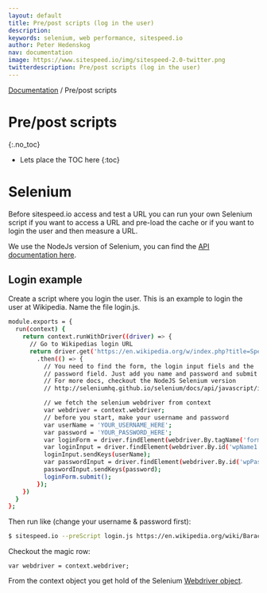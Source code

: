 ```yaml
---
layout: default
title: Pre/post scripts (log in the user)
description:
keywords: selenium, web performance, sitespeed.io
author: Peter Hedenskog
nav: documentation
image: https://www.sitespeed.io/img/sitespeed-2.0-twitter.png
twitterdescription: Pre/post scripts (log in the user)
---
```

[Documentation](/documentation/sitespeed.io/) / Pre/post scripts

# Pre/post scripts
{:.no_toc}

* Lets place the TOC here
{:toc}

# Selenium
Before sitespeed.io access and test a URL you can run your own Selenium script if you want to access a URL and pre-load the cache or if you want to login the user and then measure a URL.

We use the NodeJs version of Selenium, you can find the [API documentation here](http://seleniumhq.github.io/selenium/docs/api/javascript/index.html).

## Login example
Create a script where you login the user. This is an example to login the user at Wikipedia. Name the file login.js.

~~~ bash
module.exports = {
  run(context) {
    return context.runWithDriver((driver) => {
      // Go to Wikipedias login URL
      return driver.get('https://en.wikipedia.org/w/index.php?title=Special:UserLogin&returnto=Main+Page')
        .then(() => {
          // You need to find the form, the login input fiels and the
          // password field. Just add you name and password and submit the form
          // For more docs, checkout the NodeJS Selenium version
          // http://seleniumhq.github.io/selenium/docs/api/javascript/index.html

          // we fetch the selenium webdriver from context
          var webdriver = context.webdriver;
          // before you start, make your username and password
          var userName = 'YOUR_USERNAME_HERE';
          var password = 'YOUR_PASSWORD_HERE';
          var loginForm = driver.findElement(webdriver.By.tagName('form'));
          var loginInput = driver.findElement(webdriver.By.id('wpName1'));
          loginInput.sendKeys(userName);
          var passwordInput = driver.findElement(webdriver.By.id('wpPassword1'));
          passwordInput.sendKeys(password);
          loginForm.submit();
        });
    })
  }
};
~~~

Then run like (change your username & password first):

~~~ bash
$ sitespeed.io --preScript login.js https://en.wikipedia.org/wiki/Barack_Obama
~~~

Checkout the magic row:

~~~
var webdriver = context.webdriver;
~~~

From the context object you get hold of the Selenium [Webdriver object](http://seleniumhq.github.io/selenium/docs/api/javascript/module/selenium-webdriver/index.html).
